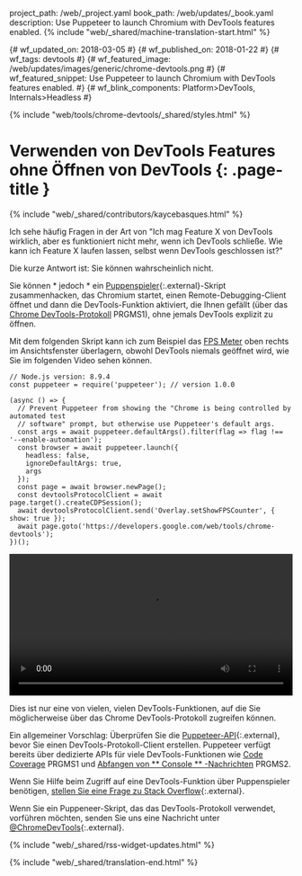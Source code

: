 project_path: /web/_project.yaml
book_path: /web/updates/_book.yaml
description: Use Puppeteer to launch Chromium with DevTools features enabled.
{% include "web/_shared/machine-translation-start.html" %}

{# wf_updated_on: 2018-03-05 #}
{# wf_published_on: 2018-01-22 #}
{# wf_tags: devtools #}
{# wf_featured_image: /web/updates/images/generic/chrome-devtools.png #}
{# wf_featured_snippet: Use Puppeteer to launch Chromium with DevTools features enabled. #}
{# wf_blink_components: Platform>DevTools, Internals>Headless #}

{% include "web/tools/chrome-devtools/_shared/styles.html" %}

# Verwenden von DevTools Features ohne Öffnen von DevTools {: .page-title }

{% include "web/_shared/contributors/kaycebasques.html" %}

Ich sehe häufig Fragen in der Art von "Ich mag Feature X von DevTools wirklich, aber es funktioniert nicht mehr, wenn ich DevTools schließe. Wie kann ich Feature X laufen lassen, selbst wenn DevTools geschlossen ist?"

Die kurze Antwort ist: Sie können wahrscheinlich nicht.

Sie können * jedoch * ein [Puppenspieler][puppeteer]{:.external}-Skript zusammenhacken, das Chromium startet, einen Remote-Debugging-Client öffnet und dann die DevTools-Funktion aktiviert, die Ihnen gefällt (über das [Chrome DevTools-Protokoll][CDP] PRGMS1), ohne jemals DevTools explizit zu öffnen.

[puppeteer]: https://github.com/GoogleChrome/puppeteer
[CDP]: https://chromedevtools.github.io/devtools-protocol/

Mit dem folgenden Skript kann ich zum Beispiel das [FPS Meter][FPS] oben rechts im Ansichtsfenster überlagern, obwohl DevTools niemals geöffnet wird, wie Sie im folgenden Video sehen können.

[FPS]: /web/tools/chrome-devtools/evaluate-performance/reference#fps-meter

    // Node.js version: 8.9.4
    const puppeteer = require('puppeteer'); // version 1.0.0

    (async () => {
      // Prevent Puppeteer from showing the "Chrome is being controlled by automated test
      // software" prompt, but otherwise use Puppeteer's default args.
      const args = await puppeteer.defaultArgs().filter(flag => flag !== '--enable-automation');
      const browser = await puppeteer.launch({
        headless: false,
        ignoreDefaultArgs: true,
        args
      });
      const page = await browser.newPage();
      const devtoolsProtocolClient = await page.target().createCDPSession();
      await devtoolsProtocolClient.send('Overlay.setShowFPSCounter', { show: true });
      await page.goto('https://developers.google.com/web/tools/chrome-devtools');
    })();

<style>  video { width: 100%; } </style>

<video controls>  <source src="https://storage.googleapis.com/webfundamentals-assets/updates/2018/01/devtools.mp4"> </video>

Dies ist nur eine von vielen, vielen DevTools-Funktionen, auf die Sie möglicherweise über das Chrome DevTools-Protokoll zugreifen können.

Ein allgemeiner Vorschlag: Überprüfen Sie die [Puppeteer-API][API]{:.external}, bevor Sie einen DevTools-Protokoll-Client erstellen. Puppeteer verfügt bereits über dedizierte APIs für viele DevTools-Funktionen wie [Code Coverage][coverage] PRGMS1 und [Abfangen von ** Console ** -Nachrichten][console] PRGMS2.

[API]: https://github.com/GoogleChrome/puppeteer/blob/master/docs/api.md
[coverage]: https://github.com/GoogleChrome/puppeteer/blob/master/docs/api.md#class-coverage
[console]: https://github.com/GoogleChrome/puppeteer/blob/master/docs/api.md#event-console

Wenn Sie Hilfe beim Zugriff auf eine DevTools-Funktion über Puppenspieler benötigen, [stellen Sie eine Frage zu Stack Overflow][SO]{:.external}.

Wenn Sie ein Puppeneer-Skript, das das DevTools-Protokoll verwendet, vorführen möchten, senden Sie uns eine Nachricht unter [@ChromeDevTools][twitter]{:.external}.

[SO]: https://stackoverflow.com/questions/ask?tags=google-chrome-devtools,puppeteer
[twitter]: https://twitter.com/chromedevtools

{% include "web/_shared/rss-widget-updates.html" %}

{% include "web/_shared/translation-end.html" %}